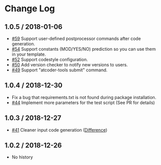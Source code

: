 # Change Log

## 1.0.5 / 2018-01-06
- [#59](https://github.com/kyuridenamida/atcoder-tools/pull/59) Support user-defined postprocessor commands after code generation.
- [#54](https://github.com/kyuridenamida/atcoder-tools/pull/54) Support constants (MOD/YES/NO) prediction so you can use them in your template.
- [#52](https://github.com/kyuridenamida/atcoder-tools/pull/52) Support codestyle configuration.
- [#50](https://github.com/kyuridenamida/atcoder-tools/pull/50) Add version checker to notify new versions to users.
- [#49](https://github.com/kyuridenamida/atcoder-tools/pull/49) Support "atcoder-tools submit" command.

## 1.0.4 / 2018-12-30
- Fix a bug that requirements.txt is not found during package installation.
- [#44](https://github.com/kyuridenamida/atcoder-tools/pull/44) Implement more parameters for the test script (See PR for details)


## 1.0.3 / 2018-12-27
- [#41](https://github.com/kyuridenamida/atcoder-tools/pull/41) Cleaner input code generation ([Difference](https://github.com/kyuridenamida/atcoder-tools/commit/34cc603a73c3d455fe95f0fa7669f791c207f927#diff-a7157845521bbb208641f228d4f55aa9))

## 1.0.2 / 2018-12-26
- No history
